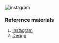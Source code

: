![instagram]()

### Reference materials
1) [Instagram](https://medium.com/interviewnoodle/instagram-system-architecture-fdbec22e48ee)
2) [Design](https://www.educative.io/courses/grokking-the-system-design-interview/m2yDVZnQ8lG)
